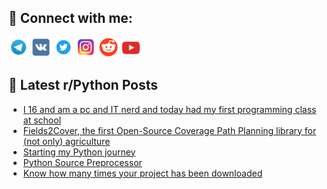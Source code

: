 ## 🔎 Connect with me:
[<img src="https://github.com/bullbesh/bullbesh/blob/main/images/Telegram.png" width="32" height="32" />](https://t.me/bullbesh)
[<img src="https://github.com/bullbesh/bullbesh/blob/main/images/VK.png" width="32" height="32" />](https://vk.com/bullbesh)
[<img src="https://github.com/bullbesh/bullbesh/blob/main/images/Twitter.png" width="32" height="32" />](https://twitter.com/bullbesh1)
[<img src="https://github.com/bullbesh/bullbesh/blob/main/images/Instagram.png" width="32" height="32" />](https://www.instagram.com/bullbesh)
[<img src="https://github.com/bullbesh/bullbesh/blob/main/images/Reddit.png" width="32" height="32" />](https://www.reddit.com/user/bullbesh)
[<img src="https://github.com/bullbesh/bullbesh/blob/main/images/YouTube.png" width="32" height="32" />](https://www.youtube.com/channel/UCtfjRs6uzgq5mfm8S06WTcg)

## 📕 Latest r/Python Posts
<!-- BLOG-POST-LIST:START -->
- [I 16 and am a pc and IT nerd and today had my first programming class at school](https://www.reddit.com/r/Python/comments/x4dliz/i_16_and_am_a_pc_and_it_nerd_and_today_had_my/)
- [Fields2Cover, the first Open-Source Coverage Path Planning library for &lpar;not only&rpar; agriculture](https://www.reddit.com/r/Python/comments/x4czll/fields2cover_the_first_opensource_coverage_path/)
- [Starting my Python journey](https://www.reddit.com/r/Python/comments/x4cu5g/starting_my_python_journey/)
- [Python Source Preprocessor](https://www.reddit.com/r/Python/comments/x4cdv4/python_source_preprocessor/)
- [Know how many times your project has been downloaded](https://www.reddit.com/r/Python/comments/x4amvx/know_how_many_times_your_project_has_been/)
<!-- BLOG-POST-LIST:END -->
